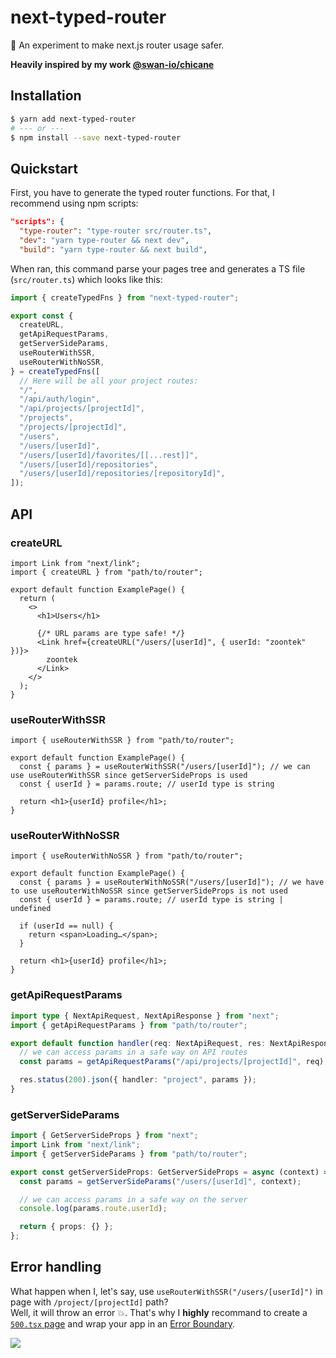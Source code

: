 # next-typed-router

🔬 An experiment to make next.js router usage safer.

**Heavily inspired by my work [@swan-io/chicane](https://github.com/swan-io/chicane)**

## Installation

```bash
$ yarn add next-typed-router
# --- or ---
$ npm install --save next-typed-router
```

## Quickstart

First, you have to generate the typed router functions. For that, I recommend using npm scripts:

```json
"scripts": {
  "type-router": "type-router src/router.ts",
  "dev": "yarn type-router && next dev",
  "build": "yarn type-router && next build",
```

When ran, this command parse your pages tree and generates a TS file (`src/router.ts`) which looks like this:

```ts
import { createTypedFns } from "next-typed-router";

export const {
  createURL,
  getApiRequestParams,
  getServerSideParams,
  useRouterWithSSR,
  useRouterWithNoSSR,
} = createTypedFns([
  // Here will be all your project routes:
  "/",
  "/api/auth/login",
  "/api/projects/[projectId]",
  "/projects",
  "/projects/[projectId]",
  "/users",
  "/users/[userId]",
  "/users/[userId]/favorites/[[...rest]]",
  "/users/[userId]/repositories",
  "/users/[userId]/repositories/[repositoryId]",
]);
```

## API

### createURL

```tsx
import Link from "next/link";
import { createURL } from "path/to/router";

export default function ExamplePage() {
  return (
    <>
      <h1>Users</h1>

      {/* URL params are type safe! */}
      <Link href={createURL("/users/[userId]", { userId: "zoontek" })}>
        zoontek
      </Link>
    </>
  );
}
```

### useRouterWithSSR

```tsx
import { useRouterWithSSR } from "path/to/router";

export default function ExamplePage() {
  const { params } = useRouterWithSSR("/users/[userId]"); // we can use useRouterWithSSR since getServerSideProps is used
  const { userId } = params.route; // userId type is string

  return <h1>{userId} profile</h1>;
}
```

### useRouterWithNoSSR

```tsx
import { useRouterWithNoSSR } from "path/to/router";

export default function ExamplePage() {
  const { params } = useRouterWithNoSSR("/users/[userId]"); // we have to use useRouterWithNoSSR since getServerSideProps is not used
  const { userId } = params.route; // userId type is string | undefined

  if (userId == null) {
    return <span>Loading…</span>;
  }

  return <h1>{userId} profile</h1>;
}
```

### getApiRequestParams

```ts
import type { NextApiRequest, NextApiResponse } from "next";
import { getApiRequestParams } from "path/to/router";

export default function handler(req: NextApiRequest, res: NextApiResponse) {
  // we can access params in a safe way on API routes
  const params = getApiRequestParams("/api/projects/[projectId]", req);

  res.status(200).json({ handler: "project", params });
}
```

### getServerSideParams

```ts
import { GetServerSideProps } from "next";
import Link from "next/link";
import { getServerSideParams } from "path/to/router";

export const getServerSideProps: GetServerSideProps = async (context) => {
  const params = getServerSideParams("/users/[userId]", context);

  // we can access params in a safe way on the server
  console.log(params.route.userId);

  return { props: {} };
};
```

## Error handling

What happen when I, let's say, use `useRouterWithSSR("/users/[userId]")` in page with `/project/[projectId]` path?<br>
Well, it will throw an error 💥. That's why I **highly** recommand to create a [`500.tsx` page](https://nextjs.org/docs/advanced-features/custom-error-page#500-page) and wrap your app in an [Error Boundary](https://reactjs.org/docs/error-boundaries.html).

![](https://github.com/zoontek/next-typed-router/blob/main/docs/screenshot.png?raw=true)
